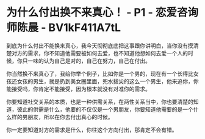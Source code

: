 # 为什么付出换不来真心！ - P1 - 恋爱咨询师陈晨 - BV1kF411A7tL

到底为什么付出不能换来真心，我今天彻彻底底把这事跟你讲明白，当你没有摸清楚对方的需求，你不知道他需要被如何去爱，也不知道他想如何去爱一个人的时候，你只一味的认为自己是对的，自己在努力，自己在付出。

你当然换不来真心了，我给你举个例子，比如你是一个男的，现在有一个长得比女孩还女孩的男生，就是扔到美女圈里面，兜水拔尖的这么一个男生，他来追你，你能接受吗，你肯定不能接受，因为根本就没有对准你的需求。

你要知道社交关系的本质，也是一种供需关系，在两性关系当中，你也要清楚的知道，彼此的供需是什么，他要的不仅仅是一个男朋友，你要知道他需要的是一个什么样的男朋友，所以在你去付出真心的时候。

你一定要知道对方的需求是什么，你往这个方向付出，那肯定不会有错。